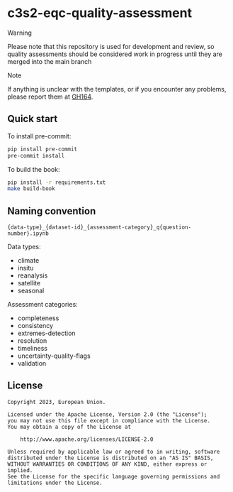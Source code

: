 # c3s2-eqc-quality-assessment

> [!WARNING]
> Please note that this repository is used for development and review, so quality assessments should be considered work in progress until they are merged into the main branch

> [!NOTE]
> If anything is unclear with the templates, or if you encounter any problems, please report them at [GH164](https://github.com/ecmwf-projects/c3s2-eqc-quality-assessment/issues/164).

## Quick start

To install pre-commit:

```bash
pip install pre-commit
pre-commit install
```

To build the book:

```bash
pip install -r requirements.txt
make build-book
```

## Naming convention

`{data-type}_{dataset-id}_{assessment-category}_q{question-number}.ipynb`

Data types:

- climate
- insitu
- reanalysis
- satellite
- seasonal

Assessment categories:

- completeness
- consistency
- extremes-detection
- resolution
- timeliness
- uncertainty-quality-flags
- validation

## License

```
Copyright 2023, European Union.

Licensed under the Apache License, Version 2.0 (the "License");
you may not use this file except in compliance with the License.
You may obtain a copy of the License at

    http://www.apache.org/licenses/LICENSE-2.0

Unless required by applicable law or agreed to in writing, software
distributed under the License is distributed on an "AS IS" BASIS,
WITHOUT WARRANTIES OR CONDITIONS OF ANY KIND, either express or implied.
See the License for the specific language governing permissions and
limitations under the License.
```
